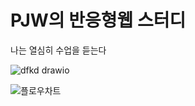 # PJW의 반응형웹 스터디

나는 열심히 수업을 듣는다

![dfkd drawio](https://user-images.githubusercontent.com/101079143/168937694-0d9162ea-4fac-40b9-98af-fb680f6cf866.png)


![플로우차트](https://user-images.githubusercontent.com/101079143/168455756-6d0ccb3e-6be3-4374-8339-822643e4c562.png)
